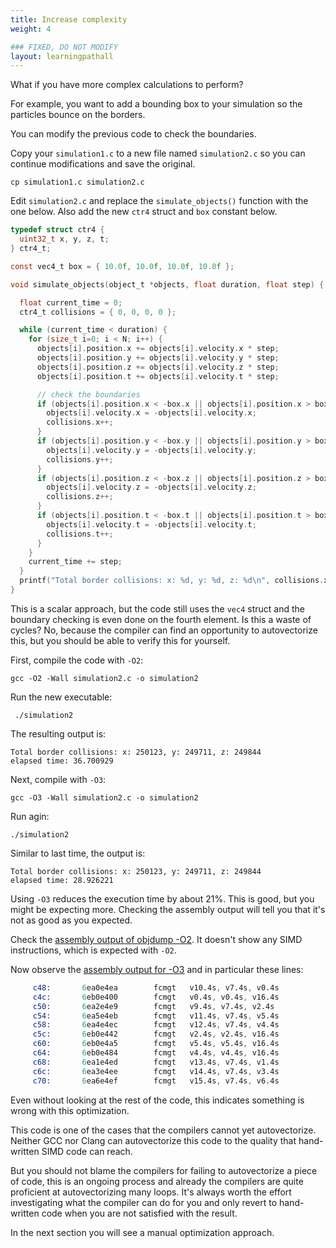 ```yaml
---
title: Increase complexity
weight: 4

### FIXED, DO NOT MODIFY
layout: learningpathall
---
```


What if you have more complex calculations to perform?

For example, you want to add a bounding box to your simulation so the particles bounce on the borders.

You can modify the previous code to check the boundaries.

Copy your `simulation1.c` to a new file named `simulation2.c` so you can continue modifications and save the original.

```console
cp simulation1.c simulation2.c
```

Edit `simulation2.c` and replace the `simulate_objects()` function with the one below. Also add the new `ctr4` struct and `box` constant below.

```C
typedef struct ctr4 {
  uint32_t x, y, z, t;
} ctr4_t;

const vec4_t box = { 10.0f, 10.0f, 10.0f, 10.0f };

void simulate_objects(object_t *objects, float duration, float step) {

  float current_time = 0;
  ctr4_t collisions = { 0, 0, 0, 0 };

  while (current_time < duration) {
    for (size_t i=0; i < N; i++) {
      objects[i].position.x += objects[i].velocity.x * step;
      objects[i].position.y += objects[i].velocity.y * step;
      objects[i].position.z += objects[i].velocity.z * step;
      objects[i].position.t += objects[i].velocity.t * step;

      // check the boundaries
      if (objects[i].position.x < -box.x || objects[i].position.x > box.x) {
        objects[i].velocity.x = -objects[i].velocity.x;
        collisions.x++;
      }
      if (objects[i].position.y < -box.y || objects[i].position.y > box.y) {
        objects[i].velocity.y = -objects[i].velocity.y;
        collisions.y++;
      }
      if (objects[i].position.z < -box.z || objects[i].position.z > box.z) {
        objects[i].velocity.z = -objects[i].velocity.z;
        collisions.z++;
      }
      if (objects[i].position.t < -box.t || objects[i].position.t > box.t) {
        objects[i].velocity.t = -objects[i].velocity.t;
        collisions.t++;
      }
    }
    current_time += step;
  }
  printf("Total border collisions: x: %d, y: %d, z: %d\n", collisions.x, collisions.y, collisions.z);
}
```

This is a scalar approach, but the code still uses the `vec4` struct and the boundary checking is even done on the fourth element. Is this a waste of cycles? No, because the compiler can find an opportunity to autovectorize this, but you should be able to verify this for yourself.

First, compile the code with `-O2`:

```console
gcc -O2 -Wall simulation2.c -o simulation2
```

Run the new executable:

```console
 ./simulation2
```

The resulting output is:

```output
Total border collisions: x: 250123, y: 249711, z: 249844
elapsed time: 36.700929
```

Next, compile with `-O3`:

```console
gcc -O3 -Wall simulation2.c -o simulation2
```

Run agin:

```console
./simulation2
```

Similar to last time, the output is:

```output
Total border collisions: x: 250123, y: 249711, z: 249844
elapsed time: 28.926221
```

Using `-O3` reduces the execution time by about 21%. This is good, but you might be expecting more. Checking the assembly output will tell you that it's not as good as you expected. 

Check the [assembly output of objdump -O2](../simulate_objects_O2.s). It doesn't show any SIMD instructions, which is expected with `-O2`.

Now observe the [assembly output for -O3](../simulate_objects_O3.s) and in particular these lines:

```simulate2_objects_O3.s
     c48:       6ea0e4ea        fcmgt   v10.4s, v7.4s, v0.4s
     c4c:       6eb0e400        fcmgt   v0.4s, v0.4s, v16.4s
     c50:       6ea2e4e9        fcmgt   v9.4s, v7.4s, v2.4s
     c54:       6ea5e4eb        fcmgt   v11.4s, v7.4s, v5.4s
     c58:       6ea4e4ec        fcmgt   v12.4s, v7.4s, v4.4s
     c5c:       6eb0e442        fcmgt   v2.4s, v2.4s, v16.4s
     c60:       6eb0e4a5        fcmgt   v5.4s, v5.4s, v16.4s
     c64:       6eb0e484        fcmgt   v4.4s, v4.4s, v16.4s
     c68:       6ea1e4ed        fcmgt   v13.4s, v7.4s, v1.4s
     c6c:       6ea3e4ee        fcmgt   v14.4s, v7.4s, v3.4s
     c70:       6ea6e4ef        fcmgt   v15.4s, v7.4s, v6.4s
```

Even without looking at the rest of the code, this indicates something is wrong with this optimization. 

This code is one of the cases that the compilers cannot yet autovectorize. Neither GCC nor Clang can autovectorize this code to the quality that hand-written SIMD code can reach. 

But you should not blame the compilers for failing to autovectorize a piece of code, this is an ongoing process and already the compilers are quite proficient at autovectorizing many loops. It's always worth the effort investigating what the compiler can do for you and only revert to hand-written code when you are not satisfied with the result.

In the next section you will see a manual optimization approach.
